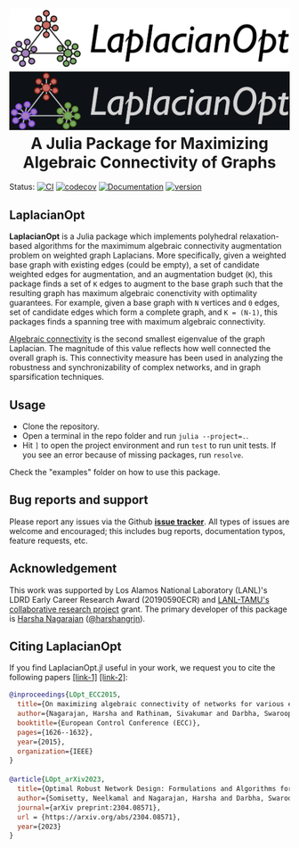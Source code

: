 <h1 align="center" margin=0px>
  <!-- <img src="https://github.com/harshangrjn/LaplacianOpt.jl/blob/master/docs/src/assets/logo_header_light.png#gh-light-mode-only" width=75%>
  <img src="https://github.com/harshangrjn/LaplacianOpt.jl/blob/master/docs/src/assets/logo_header_dark.png#gh-dark-mode-only"   width=75%>
  <br> -->
  <a href="https://github.com#gh-light-mode-only">
  <img src="https://github.com/harshangrjn/LaplacianOpt.jl/blob/master/docs/src/assets/logo_header_light.png#gh-light-mode-only">
  </a>
  <a href="https://github.com#gh-dark-mode-only">
    <img src="https://github.com/harshangrjn/LaplacianOpt.jl/blob/master/docs/src/assets/logo_header_dark.png#gh-dark-mode-only">
  </a>
    <br>
  A Julia Package for Maximizing Algebraic Connectivity of Graphs
</h1>

Status: 
[![CI](https://github.com/harshangrjn/LaplacianOpt.jl/actions/workflows/ci.yml/badge.svg)](https://github.com/harshangrjn/LaplacianOpt.jl/actions/workflows/ci.yml)
[![codecov](https://codecov.io/gh/harshangrjn/LaplacianOpt.jl/branch/main/graph/badge.svg?token=7EKATOHLYL)](https://codecov.io/gh/harshangrjn/LaplacianOpt.jl)
[![Documentation](https://github.com/harshangrjn/LaplacianOpt.jl/actions/workflows/documentation.yml/badge.svg)](https://harshangrjn.github.io/LaplacianOpt.jl/dev/)
[![version](https://juliahub.com/docs/LaplacianOpt/version.svg)](https://juliahub.com/ui/Packages/LaplacianOpt/V1JEg/)
## LaplacianOpt
**LaplacianOpt** is a Julia package which implements polyhedral relaxation-based algorithms for the maximimum algebraic connectivity augmentation problem on weighted graph Laplacians. More specifically, given a weighted base graph with existing edges (could be empty), a set of candidate weighted edges for augmentation, and an augmentation budget (`K`), this package finds a set of `K` edges to augment to the base graph such that the resulting graph has maximum algebraic conenctivity with optimality guarantees. For example, given a base graph with `N` vertices and `0` edges, set of candidate edges which form a complete graph, and `K = (N-1)`, this packages finds a spanning tree with maximum algebraic connectivity.

[Algebraic connectivity](https://dml.cz/bitstream/handle/10338.dmlcz/101168/CzechMathJ_23-1973-2_11.pdf) is the second smallest eigenvalue of the graph Laplacian. The magnitude of this value reflects how well connected the overall graph is. This connectivity measure has been used in analyzing the robustness and synchronizability of complex networks, and in graph sparsification techniques. 

## Usage
- Clone the repository.
- Open a terminal in the repo folder and run `julia --project=.`.
- Hit `]` to open the project environment and run `test` to run unit tests. If
  you see an error because of missing packages, run `resolve`.

Check the "examples" folder on how to use this package.

## Bug reports and support
Please report any issues via the Github **[issue tracker](https://github.com/harshangrjn/LaplacianOpt.jl/issues)**. All types of issues are welcome and encouraged; this includes bug reports, documentation typos, feature requests, etc.

## Acknowledgement
This work was supported by Los Alamos National Laboratory (LANL)'s LDRD Early Career Research Award (20190590ECR) and [LANL-TAMU's collaborative research project](https://nationallabsoffice.tamus.edu/the-texas-am-university-system-and-los-alamos-national-laboratory-partner-to-design-robust-networks/) grant. The primary developer of this package is [Harsha Nagarajan](http://harshanagarajan.com) ([@harshangrjn](https://github.com/harshangrjn)). 

## Citing LaplacianOpt
If you find LaplacianOpt.jl useful in your work, we request you to cite the following papers [\[link-1\]](https://doi.org/10.1109/ECC.2015.7330770) [\[link-2\]](https://arxiv.org/abs/2304.08571): 
```bibtex
@inproceedings{LOpt_ECC2015,
  title={On maximizing algebraic connectivity of networks for various engineering applications},
  author={Nagarajan, Harsha and Rathinam, Sivakumar and Darbha, Swaroop},
  booktitle={European Control Conference (ECC)},
  pages={1626--1632},
  year={2015},
  organization={IEEE}
}

@article{LOpt_arXiv2023,
  title={Optimal Robust Network Design: Formulations and Algorithms for Maximizing Algebraic Connectivity},
  author={Somisetty, Neelkamal and Nagarajan, Harsha and Darbha, Swaroop},
  journal={arXiv preprint:2304.08571},
  url = {https://arxiv.org/abs/2304.08571},
  year={2023}
}
```